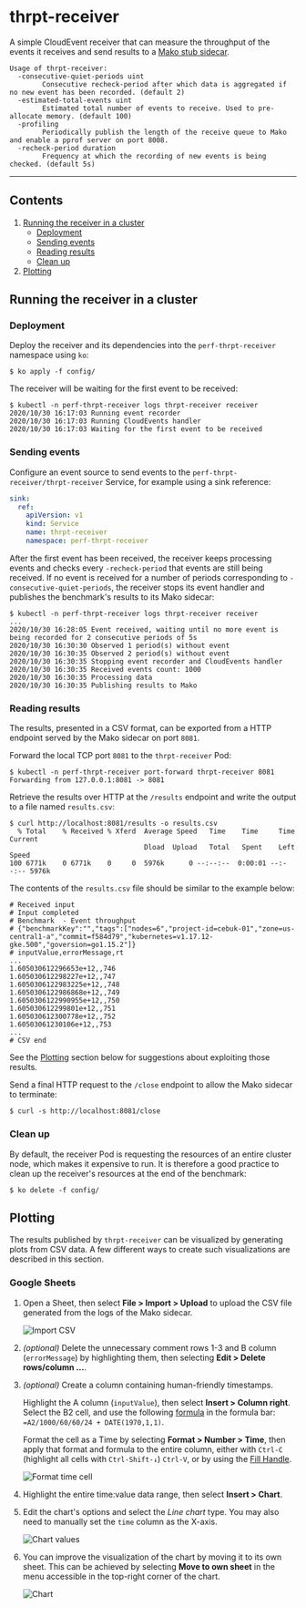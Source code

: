 # thrpt-receiver

A simple CloudEvent receiver that can measure the throughput of the events it receives and send results to a [Mako stub
sidecar][mako-stub].

```none
Usage of thrpt-receiver:
  -consecutive-quiet-periods uint
        Consecutive recheck-period after which data is aggregated if no new event has been recorded. (default 2)
  -estimated-total-events uint
        Estimated total number of events to receive. Used to pre-allocate memory. (default 100)
  -profiling
        Periodically publish the length of the receive queue to Mako and enable a pprof server on port 8008.
  -recheck-period duration
        Frequency at which the recording of new events is being checked. (default 5s)
```

---

## Contents

1. [Running the receiver in a cluster](#running-the-receiver-in-a-cluster)
   * [Deployment](#deployment)
   * [Sending events](#sending-events)
   * [Reading results](#reading-results)
   * [Clean up](#clean-up)
1. [Plotting](#plotting)

## Running the receiver in a cluster

### Deployment

Deploy the receiver and its dependencies into the `perf-thrpt-receiver` namespace using `ko`:

```console
$ ko apply -f config/
```

The receiver will be waiting for the first event to be received:

```console
$ kubectl -n perf-thrpt-receiver logs thrpt-receiver receiver
2020/10/30 16:17:03 Running event recorder
2020/10/30 16:17:03 Running CloudEvents handler
2020/10/30 16:17:03 Waiting for the first event to be received
```

### Sending events

Configure an event source to send events to the `perf-thrpt-receiver/thrpt-receiver` Service, for example using a sink
reference:

```yaml
sink:
  ref:
    apiVersion: v1
    kind: Service
    name: thrpt-receiver
    namespace: perf-thrpt-receiver
```

After the first event has been received, the receiver keeps processing events and checks every `-recheck-period` that
events are still being received. If no event is received for a number of periods corresponding to
`-consecutive-quiet-periods`, the receiver stops its event handler and publishes the benchmark's results to its Mako
sidecar:

```console
$ kubectl -n perf-thrpt-receiver logs thrpt-receiver receiver
...
2020/10/30 16:28:05 Event received, waiting until no more event is being recorded for 2 consecutive periods of 5s
2020/10/30 16:30:30 Observed 1 period(s) without event
2020/10/30 16:30:35 Observed 2 period(s) without event
2020/10/30 16:30:35 Stopping event recorder and CloudEvents handler
2020/10/30 16:30:35 Received events count: 1000
2020/10/30 16:30:35 Processing data
2020/10/30 16:30:35 Publishing results to Mako
```

### Reading results

The results, presented in a CSV format, can be exported from a HTTP endpoint served by the Mako sidecar on port `8081`.

Forward the local TCP port `8081` to the `thrpt-receiver` Pod:

```console
$ kubectl -n perf-thrpt-receiver port-forward thrpt-receiver 8081
Forwarding from 127.0.0.1:8081 -> 8081
```

Retrieve the results over HTTP at the `/results` endpoint and write the output to a file named `results.csv`:

```console
$ curl http://localhost:8081/results -o results.csv
  % Total    % Received % Xferd  Average Speed   Time    Time     Time  Current
                                 Dload  Upload   Total   Spent    Left  Speed
100 6771k    0 6771k    0     0  5976k      0 --:--:--  0:00:01 --:--:-- 5976k
```

The contents of the `results.csv` file should be similar to the example below:

```csv
# Received input
# Input completed
# Benchmark  - Event throughput
# {"benchmarkKey":"","tags":["nodes=6","project-id=cebuk-01","zone=us-central1-a","commit=f584d79","kubernetes=v1.17.12-gke.500","goversion=go1.15.2"]}
# inputValue,errorMessage,rt
...
1.605030612296653e+12,,746
1.605030612298227e+12,,747
1.6050306122983225e+12,,748
1.6050306122986868e+12,,749
1.6050306122990955e+12,,750
1.605030612299801e+12,,751
1.605030612300778e+12,,752
1.60503061230106e+12,,753
...
# CSV end
```

See the [Plotting](#plotting) section below for suggestions about exploiting those results.

Send a final HTTP request to the `/close` endpoint to allow the Mako sidecar to terminate:

```console
$ curl -s http://localhost:8081/close
```

### Clean up

By default, the receiver Pod is requesting the resources of an entire cluster node, which makes it expensive to run. It
is therefore a good practice to clean up the receiver's resources at the end of the benchmark:

```console
$ ko delete -f config/
```

## Plotting

The results published by `thrpt-receiver` can be visualized by generating plots from CSV data. A few different ways to
create such visualizations are described in this section.

### Google Sheets

1. Open a Sheet, then select **File > Import > Upload** to upload the CSV file generated from the logs of the Mako
   sidecar.

   ![Import CSV](.assets/plot-gsheets-import-csv.png)

1. _(optional)_ Delete the unnecessary comment rows 1-3 and B column (`errorMessage`) by highlighting them, then
   selecting **Edit > Delete rows/column ...**.

1. _(optional)_ Create a column containing human-friendly timestamps.

   Highlight the A column (`inputValue`), then select **Insert > Column right**. Select the B2 cell, and use the
   following [formula][gsheets-ts-formula] in the formula bar: `=A2/1000/60/60/24 + DATE(1970,1,1)`.

   Format the cell as a Time by selecting **Format > Number > Time**, then apply that format and formula to the entire
   column, either with `Ctrl-C` (highlight all cells with `Ctrl-Shift-↓`) `Ctrl-V`, or by using the [Fill
   Handle][gsheets-fill].

   ![Format time cell](.assets/plot-gsheets-format-datetime.png)

1. Highlight the entire time:value data range, then select **Insert > Chart**.

1. Edit the chart's options and select the _Line chart_ type. You may also need to manually set the `time` column as the
   X-axis.

   ![Chart values](.assets/plot-gsheets-line-chart.png)

1. You can improve the visualization of the chart by moving it to its own sheet. This can be achieved by selecting
   **Move to own sheet** in the menu accessible in the top-right corner of the chart.

   ![Chart](.assets/plot-gsheets-full-chart.png)

[mako-stub]: https://github.com/knative/pkg/tree/release-0.18/test/mako
[gsheets-ts-formula]: https://webapps.stackexchange.com/a/112651
[gsheets-fill]: https://support.google.com/docs/answer/75509
